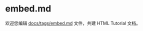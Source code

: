 embed.md
===

欢迎您编辑 <a target="__blank" href="https://github.com/jaywcjlove/html-tutorial/blob/master/docs/tags/embed.md">docs/tags/embed.md</a> 文件，共建 HTML Tutorial 文档。
